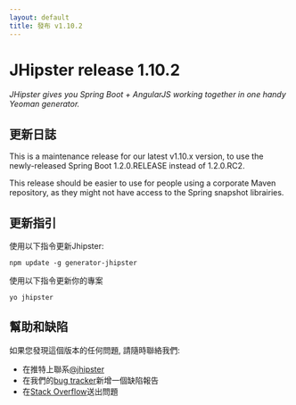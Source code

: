 ```yaml
---
layout: default
title: 發布 v1.10.2
---
```


JHipster release 1.10.2
==================

*JHipster gives you Spring Boot + AngularJS working together in one handy Yeoman generator.*

更新日誌
----------

This is a maintenance release for our latest v1.10.x version, to use the newly-released Spring Boot 1.2.0.RELEASE instead of 1.2.0.RC2.

This release should be easier to use for people using a corporate Maven repository, as they might not have access to the Spring snapshot librairies.

更新指引
------------

使用以下指令更新Jhipster:

```
npm update -g generator-jhipster
```

使用以下指令更新你的專案

```
yo jhipster
```

幫助和缺陷
--------------

如果您發現這個版本的任何問題, 請隨時聯絡我們:

- 在推特上聯系[@jhipster](https://twitter.com/jhipster)
- 在我們的[bug tracker](https://github.com/jhipster/generator-jhipster/issues?state=open)新增一個缺陷報告
- 在[Stack Overflow](http://stackoverflow.com/tags/jhipster/info)送出問題
